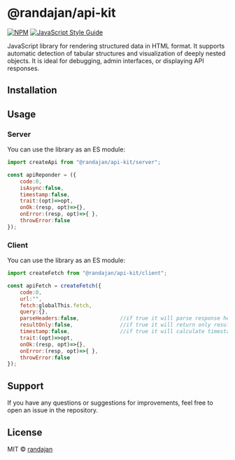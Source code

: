 # @randajan/api-kit

[![NPM](https://img.shields.io/npm/v/@randajan/api-kit.svg)](https://www.npmjs.com/package/@randajan/api-kit) [![JavaScript Style Guide](https://img.shields.io/badge/code_style-standard-brightgreen.svg)](https://standardjs.com)

JavaScript library for rendering structured data in HTML format. It supports automatic detection of tabular structures and visualization of deeply nested objects. It is ideal for debugging, admin interfaces, or displaying API responses.

## Installation


## Usage

### Server
You can use the library as an ES module:

```javascript
import createApi from "@randajan/api-kit/server";

const apiReponder = ({
    code:0,
    isAsync:false,
    timestamp:false,
    trait:(opt)=>opt,
    onOk:(resp, opt)=>{},
    onError:(resp, opt)=>{ },
    throwError:false
});


```

### Client
You can use the library as an ES module:

```javascript
import createFetch from "@randajan/api-kit/client";

const apiFetch = createFetch({
    code:0,
    url:"",
    fetch:globalThis.fetch,
    query:{},
    parseHeaders:false,             //if true it will parse response headers
    resultOnly:false,               //if true it will return only result
    timestamp:false,                //if true it will calculate timestamps
    trait:(opt)=>opt,
    onOk:(resp, opt)=>{},
    onError:(resp, opt)=>{ },
    throwError:false
});


```



## Support

If you have any questions or suggestions for improvements, feel free to open an issue in the repository.


## License

MIT © [randajan](https://github.com/randajan)
